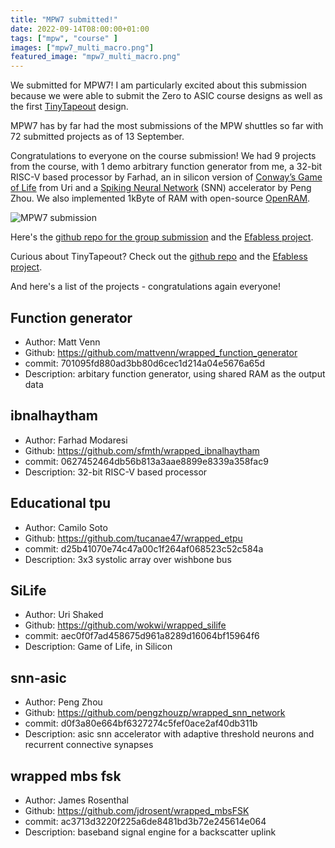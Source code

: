 ```yaml
---
title: "MPW7 submitted!"
date: 2022-09-14T08:00:00+01:00
tags: ["mpw", "course" ]
images: ["mpw7_multi_macro.png"]
featured_image: "mpw7_multi_macro.png"
---
```


We submitted for MPW7! I am particularly excited about this submission because we were able to submit the Zero to ASIC course designs as well as the first [TinyTapeout](https://mailchi.mp/574276e3c9d7/tinytapeout) design. 

MPW7 has by far had the most submissions of the MPW shuttles so far with 72 submitted projects as of 13 September.

Congratulations to everyone on the course submission! We had 9 projects from the course, with 1 demo arbitrary function generator from me, a 32-bit RISC-V based processor by Farhad, an in silicon version of [Conway’s Game of Life](https://en.wikipedia.org/wiki/Conway%27s_Game_of_Life) from Uri and a [Spiking Neural Network](https://en.wikipedia.org/wiki/Spiking_neural_network) (SNN) accelerator by Peng Zhou. We also implemented 1kByte of RAM with open-source [OpenRAM](https://openram.org/).
     
     
![MPW7 submission](/mpw7_multi_macro.png)

Here's the [github repo for the group submission](https://github.com/mattvenn/zero_to_asic_mpw7) and the [Efabless project](https://platform.efabless.com/projects/1180).

Curious about TinyTapeout? Check out the [github repo](https://github.com/mattvenn/tinytapeout-mpw7) and the [Efabless project](https://platform.efabless.com/projects/1229).

And here's a list of the projects - congratulations again everyone!

## Function generator

* Author: Matt Venn
* Github: https://github.com/mattvenn/wrapped_function_generator
* commit: 701095fd880ad3bb80d6cec1d214a04e5676a65d
* Description: arbitary function generator, using shared RAM as the output data

## ibnalhaytham

* Author: Farhad Modaresi
* Github: https://github.com/sfmth/wrapped_ibnalhaytham
* commit: 0627452464db56b813a3aae8899e8339a358fac9
* Description: 32-bit RISC-V based processor

## Educational tpu
* Author: Camilo Soto
* Github: https://github.com/tucanae47/wrapped_etpu
* commit: d25b41070e74c47a00c1f264af068523c52c584a
* Description: 3x3 systolic array over wishbone bus

## SiLife
* Author: Uri Shaked
* Github: https://github.com/wokwi/wrapped_silife
* commit: aec0f0f7ad458675d961a8289d16064bf15964f6
* Description: Game of Life, in Silicon

## snn-asic
* Author: Peng Zhou
* Github: https://github.com/pengzhouzp/wrapped_snn_network
* commit: d0f3a80e664bf6327274c5fef0ace2af40db311b
* Description: asic snn accelerator with adaptive threshold neurons and recurrent connective synapses

## wrapped mbs fsk
* Author: James Rosenthal
* Github: https://github.com/jdrosent/wrapped_mbsFSK
* commit: ac3713d3220f225a6de8481bd3b72e245614e064
* Description: baseband signal engine for a backscatter uplink

